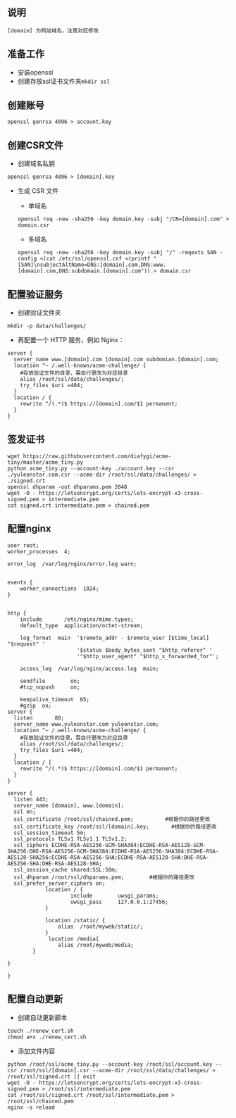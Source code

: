 ## 说明

`[domain] 为网站域名，注意对应修改`

## 准备工作

- 安装openssl
- 创建存放ssl证书文件夹`mkdir ssl`

## 创建账号

`openssl genrsa 4096 > account.key`

## 创建CSR文件

- 创建域名私钥

`openssl genrsa 4096 > [domain].key`

- 生成 CSR 文件

    - 单域名
    
    `openssl req -new -sha256 -key domain.key -subj "/CN=[domain].com" > domain.csr`
    - 多域名
    
    `openssl req -new -sha256 -key domain.key -subj "/" -reqexts SAN -config <(cat /etc/ssl/openssl.cnf <(printf "[SAN]\nsubjectAltName=DNS:[domain].com,DNS:www.[domain].com,DNS:subdomain.[domain].com")) > domain.csr`

## 配置验证服务

- 创建验证文件夹

`mkdir -p data/challenges/`

- 再配置一个 HTTP 服务，例如 Nginx：

```
server {
  server_name www.[domain].com [domain].com subdomian.[domain].com;
  location ^~ /.well-known/acme-challenge/ {
    #存放验证文件的目录，需自行更改为对应目录
    alias /root/ssl/data/challenges/;                
    try_files $uri =404;
  }
  location / {
    rewrite ^/(.*)$ https://[domain].com/$1 permanent;
  }
}
```

## 签发证书

```
wget https://raw.githubusercontent.com/diafygi/acme-tiny/master/acme_tiny.py
python acme_tiny.py --account-key ./account.key --csr ./yuleonstar.com.csr --acme-dir /root/ssl/data/challenges/ > ./signed.crt
openssl dhparam -out dhparams.pem 2048
wget -O - https://letsencrypt.org/certs/lets-encrypt-x3-cross-signed.pem > intermediate.pem
cat signed.crt intermediate.pem > chained.pem
```

## 配置nginx

```
user root;
worker_processes  4;

error_log  /var/log/nginx/error.log warn;


events {
    worker_connections  1024;
}


http {
    include       /etc/nginx/mime.types;
    default_type  application/octet-stream;

    log_format  main  '$remote_addr - $remote_user [$time_local] "$request" '
                      '$status $body_bytes_sent "$http_referer" '
                      '"$http_user_agent" "$http_x_forwarded_for"';

    access_log  /var/log/nginx/access.log  main;

    sendfile        on;
    #tcp_nopush     on;

    keepalive_timeout  65;
    #gzip  on;
server {
  listen       80;
  server_name www.yuleonstar.com yuleonstar.com;
  location ^~ /.well-known/acme-challenge/ {
    #存放验证文件的目录，需自行更改为对应目录
    alias /root/ssl/data/challenges/;
    try_files $uri =404;
  }
  location / {
    rewrite ^/(.*)$ https://[domain].com/$1 permanent;
  }
}

server {
  listen 443;
  server_name [domain], www.[domain];
  ssl on;
  ssl_certificate /root/ssl/chained.pem;          #根据你的路径更改
  ssl_certificate_key /root/ssl/[domain].key;       #根据你的路径更改
  ssl_session_timeout 5m;
  ssl_protocols TLSv1 TLSv1.1 TLSv1.2;
  ssl_ciphers ECDHE-RSA-AES256-GCM-SHA384:ECDHE-RSA-AES128-GCM-SHA256:DHE-RSA-AES256-GCM-SHA384:ECDHE-RSA-AES256-SHA384:ECDHE-RSA-AES128-SHA256:ECDHE-RSA-AES256-SHA:ECDHE-RSA-AES128-SHA:DHE-RSA-AES256-SHA:DHE-RSA-AES128-SHA;
  ssl_session_cache shared:SSL:50m;
  ssl_dhparam /root/ssl/dhparams.pem;        #根据你的路径更改
  ssl_prefer_server_ciphers on;
            location / {
                    include        uwsgi_params;
                    uwsgi_pass     127.0.0.1:27456;
            }

            location /static/ {
                alias  /root/myweb/static/;
            }
             location /media{
                alias /root/myweb/media;
        }

}

}
```


## 配置自动更新

- 创建自动更新脚本

```
touch ./renew_cert.sh
chmod a+x ./renew_cert.sh
```

- 添加文件内容

```
python /root/ssl/acme_tiny.py --account-key /root/ssl/account.key --csr /root/ssl/[domain].csr --acme-dir /root/ssl/data/challenges/ > /root/ssl/signed.crt || exit
wget -O - https://letsencrypt.org/certs/lets-encrypt-x3-cross-signed.pem > /root/ssl/intermediate.pem
cat /root/ssl/signed.crt /root/ssl/intermediate.pem > /root/ssl/chained.pem
nginx -s reload
```
